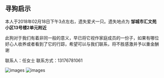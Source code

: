 ## 寻狗启示

本人于2018年02月18日下午3点左右，遗失爱犬一只。遗失地点为 **邹城市汇文苑小区13号楼2单元附近**

此狗对于我们有着非同一般的意义，早已将它视作家庭成员的一份子，如果有哪位好心人收养或者看到了它的行踪，希望可以与我们联系，将不胜感激并予以重金酬谢

联系人：任女士
联系方式：13176781061

![images](/dog1.png "照片")
![images](/dog2.png "照片")
